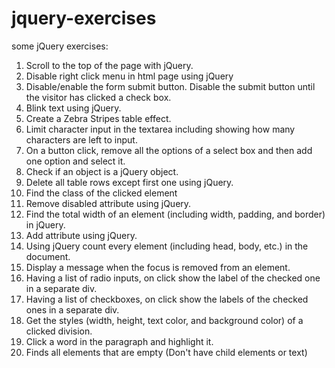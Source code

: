 # jquery-exercises
some jQuery exercises:
1. Scroll to the top of the page with jQuery.
2. Disable right click menu in html page using jQuery
3. Disable/enable the form submit button. Disable the submit button until the visitor has clicked a check box.
4. Blink text using jQuery.
5. Create a Zebra Stripes table effect.
6. Limit character input in the textarea including showing how many characters are left to input. 
7. On a button click, remove all the options of a select box and then add one option and select it.
8. Check if an object is a jQuery object.
9. Delete all table rows except first one using jQuery.
10. Find the class of the clicked element
11. Remove disabled attribute using jQuery.
12. Find the total width of an element (including width, padding, and border) in jQuery.
13. Add attribute using jQuery.
14. Using jQuery count every element (including head, body, etc.) in the document.
15. Display a message when the focus is removed from an element.
16. Having a list of radio inputs, on click show the label of the checked one in a separate div.
17. Having a list of checkboxes, on click show the labels of the checked ones in a separate div.
18. Get the styles (width, height, text color, and background color) of a clicked division.
19. Click a word in the paragraph and highlight it.
20. Finds all elements that are empty (Don't have child elements or text)
